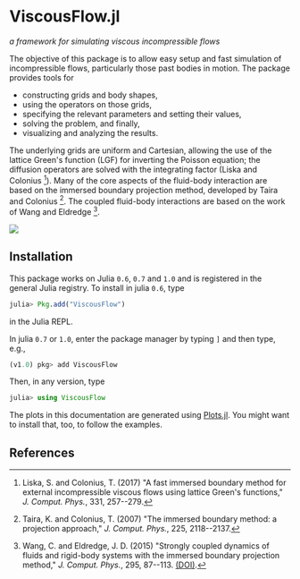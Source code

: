 # ViscousFlow.jl

*a framework for simulating viscous incompressible flows*

The objective of this package is to allow easy setup and fast simulation of incompressible
flows, particularly those past bodies in motion. The package provides
tools for
- constructing grids and body shapes,
- using the operators on those grids,
- specifying the relevant parameters and setting their values,
- solving the problem, and finally,
- visualizing and analyzing the results.

The underlying grids are uniform and Cartesian, allowing the use of the lattice
Green's function (LGF) for inverting the Poisson equation; the diffusion operators are
solved with the integrating factor (Liska and Colonius [^1]). Many of the core aspects
of the fluid-body interaction are based on the immersed boundary projection method,
developed by Taira and Colonius [^2]. The coupled fluid-body interactions are based
on the work of Wang and Eldredge [^3].

![](https://github.com/jdeldre/ViscousFlow.jl/raw/master/cylinderRe400.gif)

## Installation

This package works on Julia `0.6`, `0.7` and `1.0` and is registered in the general Julia registry. To install in julia `0.6`, type
```julia
julia> Pkg.add("ViscousFlow")
```
in the Julia REPL.

In julia `0.7` or `1.0`, enter the package manager by typing `]` and then type,
e.g.,
```julia
(v1.0) pkg> add ViscousFlow
```

Then, in any version, type
```julia
julia> using ViscousFlow
```

The plots in this documentation are generated using [Plots.jl](http://docs.juliaplots.org/latest/).
You might want to install that, too, to follow the examples.

## References

[^1]: Liska, S. and Colonius, T. (2017) "A fast immersed boundary method for external incompressible viscous flows using lattice Green's functions," *J. Comput. Phys.*, 331, 257--279.

[^2]: Taira, K. and Colonius, T. (2007) "The immersed boundary method: a projection approach," *J. Comput. Phys.*, 225, 2118--2137.

[^3]: Wang, C. and Eldredge, J. D. (2015) "Strongly coupled dynamics of fluids and rigid-body systems with the immersed boundary projection method," *J. Comput. Phys.*, 295, 87--113. [(DOI)](https://doi.org/10.1016/j.jcp.2015.04.005).
